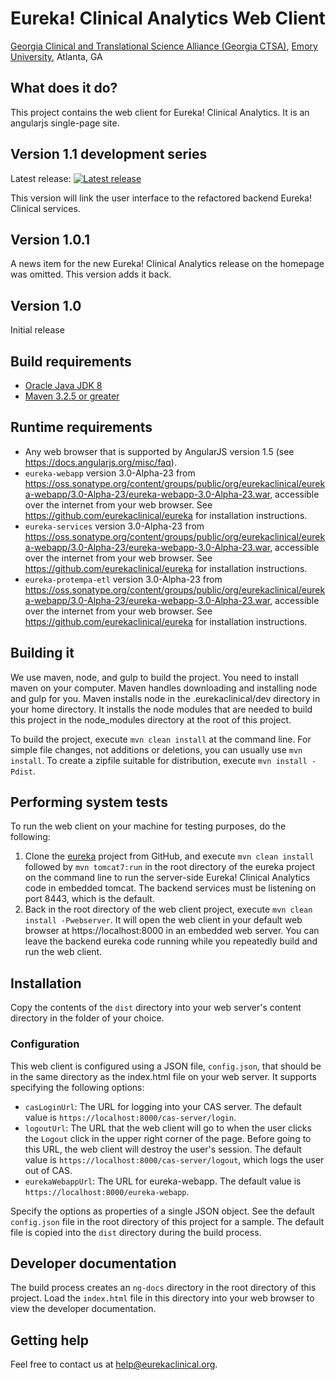# Eureka! Clinical Analytics Web Client
[Georgia Clinical and Translational Science Alliance (Georgia CTSA)](http://www.georgiactsa.org), [Emory University](http://www.emory.edu), Atlanta, GA

## What does it do?
This project contains the web client for Eureka! Clinical
Analytics. It is an angularjs single-page site.

## Version 1.1 development series
Latest release:
[![Latest release](https://maven-badges.herokuapp.com/maven-central/org.eurekaclinical/eurekaclinical-analytics-webclient/badge.svg)](https://maven-badges.herokuapp.com/maven-central/org.eurekaclinical/eurekaclinical-analytics-webclient)

This version will link the user interface to the refactored backend Eureka! Clinical services.

## Version 1.0.1
A news item for the new Eureka! Clinical Analytics release on the homepage was omitted. This version adds it back.

## Version 1.0
Initial release

## Build requirements
* [Oracle Java JDK 8](http://www.oracle.com/technetwork/java/javase/overview/index.html)
* [Maven 3.2.5 or greater](https://maven.apache.org)

## Runtime requirements
* Any web browser that is supported by AngularJS version 1.5 (see
  https://docs.angularjs.org/misc/faq).
* `eureka-webapp` version 3.0-Alpha-23 from
  https://oss.sonatype.org/content/groups/public/org/eurekaclinical/eureka-webapp/3.0-Alpha-23/eureka-webapp-3.0-Alpha-23.war,
  accessible over the internet from your web browser. See
  https://github.com/eurekaclinical/eureka for installation instructions.
* `eureka-services` version 3.0-Alpha-23 from
  https://oss.sonatype.org/content/groups/public/org/eurekaclinical/eureka-webapp/3.0-Alpha-23/eureka-webapp-3.0-Alpha-23.war,
  accessible over the internet from your web browser. See
  https://github.com/eurekaclinical/eureka for installation instructions.
* `eureka-protempa-etl` version 3.0-Alpha-23 from
  https://oss.sonatype.org/content/groups/public/org/eurekaclinical/eureka-webapp/3.0-Alpha-23/eureka-webapp-3.0-Alpha-23.war,
  accessible over the internet from your web browser. See
  https://github.com/eurekaclinical/eureka for installation
  instructions.

## Building it
We use maven, node, and gulp to build the project. You need to install
maven on your computer. Maven handles downloading and installing node
and gulp for you. Maven installs node in the .eurekaclinical/dev
directory in your home directory. It installs the node modules that
are needed to build this project in the node_modules directory at the
root of this project.

To build the project, execute `mvn clean install` at the command
line. For simple file changes, not additions or deletions, you can
usually use `mvn install`. To create a zipfile suitable for
distribution, execute `mvn install -Pdist`.

## Performing system tests
To run the web client on your machine for testing purposes, do the
following:

1. Clone the [eureka](https://github.com/eurekaclinical/eureka)
project from GitHub, and execute `mvn clean install`
followed by `mvn tomcat7:run` in the root directory of the eureka
project on the command line to run the server-side Eureka! Clinical
Analytics code in embedded tomcat. The backend services must be
listening on port 8443, which is the default.
2. Back in the root directory of the web client project, execute
`mvn clean install -Pwebserver`. It will open the web client in your
default web browser at https://localhost:8000 in an embedded web
server. You can leave the backend eureka code running while you
repeatedly build and run the web client.

## Installation
Copy the contents of the `dist` directory into your web server's
content directory in the folder of your choice.

### Configuration
This web client is configured using a JSON file, `config.json`, that
should be in the same directory as the index.html file on your web
server. It supports specifying the following options:
* `casLoginUrl`: The URL for logging into your CAS server. The default
  value is `https://localhost:8000/cas-server/login`.
* `logoutUrl`: The URL that the web client will go to when the user
  clicks the `Logout` click in the upper right corner of the
  page. Before going to this URL, the web client will destroy the
  user's session. The default value is
  `https://localhost:8000/cas-server/logout`, which logs the user out
  of CAS.
* `eurekaWebappUrl`: The URL for eureka-webapp. The default value is
  `https://localhost:8000/eureka-webapp`.

Specify the options as properties of a single JSON object. See the
default `config.json` file in the root directory of this project for a
sample. The default file is copied into the `dist` directory during the
build process.

## Developer documentation
The build process creates an `ng-docs` directory in the root directory
of this project. Load the `index.html` file in this directory into
your web browser to view the developer documentation.

## Getting help
Feel free to contact us at help@eurekaclinical.org.
